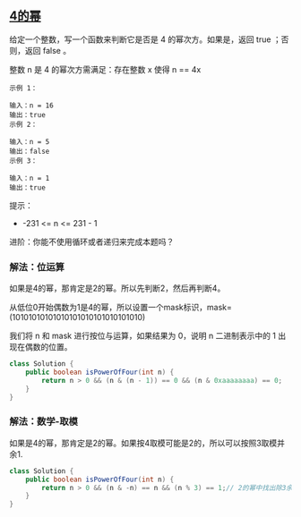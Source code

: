 ## [4的幂](https://leetcode.cn/problems/power-of-four/description/)
给定一个整数，写一个函数来判断它是否是 4 的幂次方。如果是，返回 true ；否则，返回 false 。

整数 n 是 4 的幂次方需满足：存在整数 x 使得 n == 4x


````
示例 1：

输入：n = 16
输出：true
示例 2：

输入：n = 5
输出：false
示例 3：

输入：n = 1
输出：true
````

提示：

- -231 <= n <= 231 - 1


进阶：你能不使用循环或者递归来完成本题吗？

### 解法：位运算
如果是4的幂，那肯定是2的幂。所以先判断2，然后再判断4。

从低位0开始偶数为1是4的幂，所以设置一个mask标识，mask=(10101010101010101010101010101010)

我们将 n 和 mask 进行按位与运算，如果结果为 0，说明 n 二进制表示中的 1 出现在偶数的位置。
````java
class Solution {
    public boolean isPowerOfFour(int n) {
        return n > 0 && (n & (n - 1)) == 0 && (n & 0xaaaaaaaa) == 0;
    }
}
````

### 解法：数学-取模
如果是4的幂，那肯定是2的幂。如果按4取模可能是2的，所以可以按照3取模并余1.
````java
class Solution {
    public boolean isPowerOfFour(int n) {
        return n > 0 && (n & -n) == n && (n % 3) == 1;// 2的幂中找出除3余1的数
    }
}
````